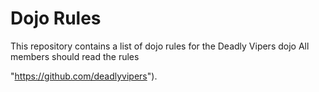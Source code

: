 Dojo Rules
==========

This repository contains a list of dojo rules for the Deadly Vipers dojo
All members should read the rules

"https://github.com/deadlyvipers").
